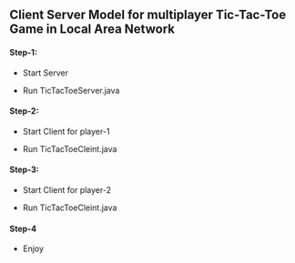 ## Client Server Model for multiplayer Tic-Tac-Toe Game in Local Area Network ##

#### Step-1: ####
* Start Server

* Run TicTacToeServer.java

#### Step-2: ####
* Start Client for player-1

* Run TicTacToeCleint.java

#### Step-3: ####
* Start Client for player-2

* Run TicTacToeCleint.java

#### Step-4 ####
* Enjoy
